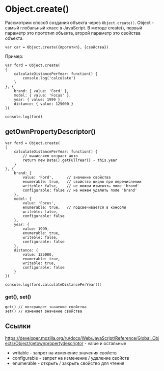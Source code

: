 # Object.create()

Рассмотрим способ создания объекта через `Object.create()`. Object - самый глобальный класс в JavaScript. В методе create(), первый параметр это прототип объекта, второй параметр это свойства объекта.

    var car = Object.create({прототип}, {свойства})

Пример:

    var ford = Object.create(
    {
        calculateDistancePerYear: function() {
            console.log('calculate')
        }
    }, {
        brand: { value: 'Ford' },
        model: { value: 'Focus' },
        year: { value: 1999 },
        distance: { value: 125000 }
    })

    console.log(ford)

## getOwnPropertyDescriptor()
    var ford = Object.create(
    {
        calculateDistancePerYear: function() {
            // вычисляем возраст авто
            return new Date().getFullYear() - this.year
        }
    }, {
        brand: {
            value: 'Ford',      // значение свойства
            enumerable: true,   // свойство видно при перечислении
            writeble: false,    // не можем изменять поле 'brand'
            configurable: false // не можем удалить поле 'brand'
        },
        model: { 
            value: 'Focus',
            enumerable: true,   // подсвечивается в консоли
            writeble: false,
            configurable: false
        },
        year: {
            value: 1999,
            enumerable: true,
            writeble: false,
            configurable: false
        },
        distance: {
            value: 125000,
            enumerable: true,
            writeble: true,
            configurable: false
        }
    })

    console.log(ford.calculateDistancePerYear())

### get(), set()
    
    get() // возвращает значение свойства
    set() // изменяет значение свойства

## Ссылки
https://developer.mozilla.org/ru/docs/Web/JavaScript/Reference/Global_Objects/Object/getownpropertydescriptor - value и остальные
* writable - запрет на изменение значения свойств
* configurable - запрет на изменение / удаление свойств
* enumerable - открыть / закрыть свойство для чтения
